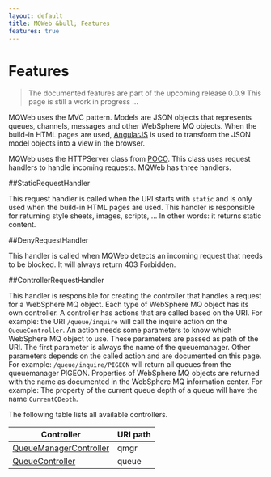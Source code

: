 ```yaml
---
layout: default
title: MQWeb &bull; Features
features: true
---
```

Features
========

> The documented features are part of the upcoming release 0.0.9
> This page is still a work in progress ...

MQWeb uses the MVC pattern. Models are JSON objects that represents queues,
channels, messages and other WebSphere MQ objects. When the build-in HTML pages 
are used, [AngularJS](http://angularjs.org) is used to transform the JSON model 
objects into a view in the browser. 

MQWeb uses the HTTPServer class from [POCO](http://www.pocoproject.org). 
This class uses request handlers to handle incoming requests. MQWeb has three 
handlers.

##StaticRequestHandler

This request handler is called when the URI starts with `static` and is only
used when the build-in HTML pages are used. This handler is responsible for
returning style sheets, images, scripts, ... In other words: it returns static
content.

##DenyRequestHandler

This handler is called when MQWeb detects an incoming request that needs to
be blocked. It will always return 403 Forbidden.
  
##ControllerRequestHandler

This handler is responsible for creating the controller that handles a request
for a WebSphere MQ object. Each type of WebSphere MQ object has its own
controller. A controller has actions that are called based on the URI. For
example: the URI `/queue/inquire` will call the inquire action on the 
`QueueController`. An action needs some parameters to know which
WebSphere MQ object to use. These parameters are passed as path of the URI.
The first parameter is always the name of the queuemanager. Other parameters 
depends on the called action and are documented on this page. For example: 
`/queue/inquire/PIGEON` will return all queues from the queuemanager PIGEON. 
Properties of WebSphere MQ objects are returned with the name as documented 
in the WebSphere MQ information center. For example: The property of the 
current queue depth of a queue will have the name `CurrentQDepth`.

The following table lists all available controllers.

|Controller|URI path|
|----------|--------|
|[QueueManagerController](features/qmgr.html)|qmgr|
|[QueueController](features/queue.html)|queue|

